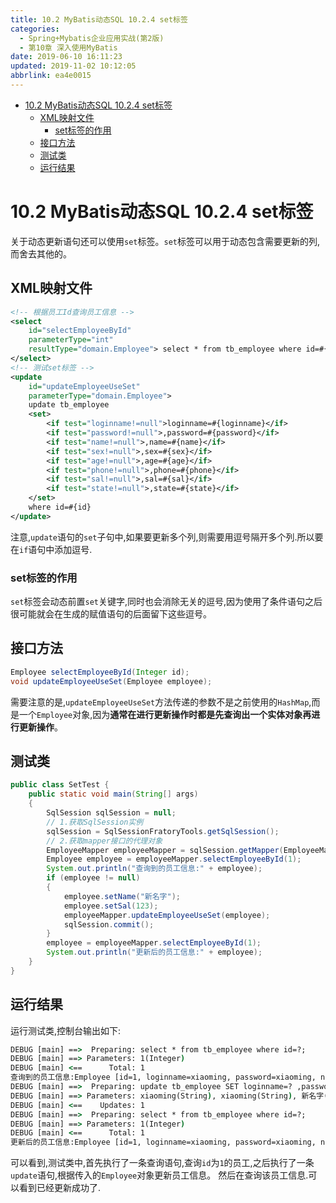 ```yaml
---
title: 10.2 MyBatis动态SQL 10.2.4 set标签
categories: 
  - Spring+Mybatis企业应用实战(第2版)
  - 第10章 深入使用MyBatis
date: 2019-06-10 16:11:23
updated: 2019-11-02 10:12:05
abbrlink: ea4e0015
---
```

<div id='my_toc'>

- [10.2 MyBatis动态SQL  10.2.4 set标签](/JavaReadingNotes/ea4e0015/#10-2-MyBatis动态SQL-10-2-4-set标签)
    - [XML映射文件](/JavaReadingNotes/ea4e0015/#XML映射文件)
        - [set标签的作用](/JavaReadingNotes/ea4e0015/#set标签的作用)
    - [接口方法](/JavaReadingNotes/ea4e0015/#接口方法)
    - [测试类](/JavaReadingNotes/ea4e0015/#测试类)
    - [运行结果](/JavaReadingNotes/ea4e0015/#运行结果)

</div>
<!--more-->
<script>if (navigator.platform.toLowerCase() == 'win32'){document.getElementById('my_toc').style.display = 'none';}</script>

<!--end-->
# 10.2 MyBatis动态SQL  10.2.4 set标签 #
关于动态更新语句还可以使用`set`标签。`set`标签可以用于动态包含需要更新的列,而舍去其他的。
## XML映射文件 ##
```xml
<!-- 根据员工Id查询员工信息 -->
<select
    id="selectEmployeeById"
    parameterType="int"
    resultType="domain.Employee"> select * from tb_employee where id=#{id};
</select>
<!-- 测试set标签 -->
<update
    id="updateEmployeeUseSet"
    parameterType="domain.Employee">
    update tb_employee
    <set>
        <if test="loginname!=null">loginname=#{loginname}</if>
        <if test="password!=null">,password=#{password}</if>
        <if test="name!=null">,name=#{name}</if>
        <if test="sex!=null">,sex=#{sex}</if>
        <if test="age!=null">,age=#{age}</if>
        <if test="phone!=null">,phone=#{phone}</if>
        <if test="sal!=null">,sal=#{sal}</if>
        <if test="state!=null">,state=#{state}</if>
    </set>
    where id=#{id}
</update>
```
注意,`update`语句的`set`子句中,如果要更新多个列,则需要用逗号隔开多个列.所以要在`if`语句中添加逗号.
### set标签的作用 ###
`set`标签会动态前置`set`关键字,同时也会消除无关的逗号,因为使用了条件语句之后很可能就会在生成的赋值语句的后面留下这些逗号。
## 接口方法 ##
```java
Employee selectEmployeeById(Integer id);
void updateEmployeeUseSet(Employee employee);
```
需要注意的是,`updateEmployeeUseSet`方法传递的参数不是之前使用的`HashMap`,而是一个`Employee`对象,因为**通常在进行更新操作时都是先查询出一个实体对象再进行更新操作**。
## 测试类 ##
```java
public class SetTest {
    public static void main(String[] args)
    {
        SqlSession sqlSession = null;
        // 1.获取SqlSession实例
        sqlSession = SqlSessionFratoryTools.getSqlSession();
        // 2.获取mapper接口的代理对象
        EmployeeMapper employeeMapper = sqlSession.getMapper(EmployeeMapper.class);
        Employee employee = employeeMapper.selectEmployeeById(1);
        System.out.println("查询到的员工信息:" + employee);
        if (employee != null)
        {
            employee.setName("新名字");
            employee.setSal(123);
            employeeMapper.updateEmployeeUseSet(employee);
            sqlSession.commit();
        }
        employee = employeeMapper.selectEmployeeById(1);
        System.out.println("更新后的员工信息:" + employee);
    }
}
```
## 运行结果 ##
运行测试类,控制台输出如下:
```cmd
DEBUG [main] ==>  Preparing: select * from tb_employee where id=?; 
DEBUG [main] ==> Parameters: 1(Integer)
DEBUG [main] <==      Total: 1
查询到的员工信息:Employee [id=1, loginname=xiaoming, password=xiaoming, name=小明, sex=男, age=19, phone=123456789123, sal=9800.0, state=active]
DEBUG [main] ==>  Preparing: update tb_employee SET loginname=? ,password=? ,name=? ,sex=? ,age=? ,phone=? ,sal=? ,state=? where id=? 
DEBUG [main] ==> Parameters: xiaoming(String), xiaoming(String), 新名字(String), 男(String), 19(Integer), 123456789123(String), 123.0(Double), active(String), 1(Integer)
DEBUG [main] <==    Updates: 1
DEBUG [main] ==>  Preparing: select * from tb_employee where id=?; 
DEBUG [main] ==> Parameters: 1(Integer)
DEBUG [main] <==      Total: 1
更新后的员工信息:Employee [id=1, loginname=xiaoming, password=xiaoming, name=新名字, sex=男, age=19, phone=123456789123, sal=123.0, state=active]
```
可以看到,测试类中,首先执行了一条查询语句,查询`id`为`1`的员工,之后执行了一条`update`语句,根据传入的`Employee`对象更新员工信息。
然后在查询该员工信息.可以看到已经更新成功了.

